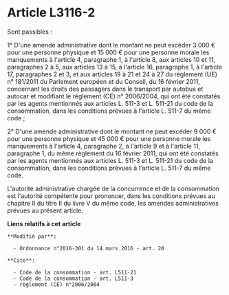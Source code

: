 # Article L3116-2

Sont passibles : 

1° D'une amende administrative dont le montant ne peut excéder 3 000 € pour une personne physique et 15 000 € pour une
personne morale les manquements à l'article 4, paragraphe 1, à l'article 8, aux articles 10 et 11, paragraphes 2 à 5, aux
articles 13 à 15, à l'article 16, paragraphe 1, à l'article 17, paragraphes 2 et 3, et aux articles 19 à 21 et 24 à 27 du
règlement (UE) n° 181/2011 du Parlement européen et du Conseil, du 16 février 2011, concernant les droits des passagers dans
le transport par autobus et autocar et modifiant le règlement (CE) n° 2006/2004, qui ont été constatés par les agents
mentionnés aux articles L. 511-3 et L. 511-21 du code de la consommation, dans les conditions prévues à l'article L. 511-7 du
même code ; 

2° D'une amende administrative dont le montant ne peut excéder 9 000 € pour une personne physique et 45 000 € pour une
personne morale les manquements à l'article 4, paragraphe 2, à l'article 9 et à l'article 11, paragraphe 1, du même règlement
du 16 février 2011, qui ont été constatés par les agents mentionnés aux articles L. 511-3 et L. 511-21 du code de la
consommation, dans les conditions prévues à l'article L. 511-7 du même code. 

L'autorité administrative chargée de la concurrence et de la consommation est l'autorité compétente pour prononcer, dans les
conditions prévues au chapitre II du titre II du livre V du même code, les amendes administratives prévues au présent
article.

**Liens relatifs à cet article**

	**Modifié par**:

	  - Ordonnance n°2016-301 du 14 mars 2016 - art. 20

	**Cite**:

	  - Code de la consommation - art. L511-21
	  - Code de la consommation - art. L511-3
	  - règlement (CE) n°2006/2004
